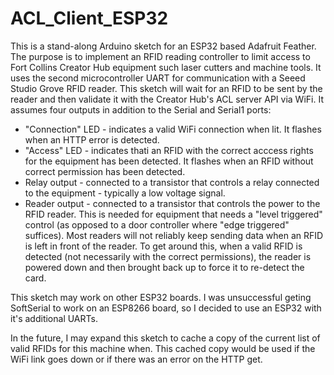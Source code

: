 # ACL_Client_ESP32

This is a stand-along Arduino sketch for an ESP32 based Adafruit Feather. The purpose is to implement an RFID reading controller to limit access to Fort Collins Creator Hub equipment such laser cutters and machine tools. It uses the second microcontroller UART for communication with a Seeed Studio Grove RFID reader. This sketch will wait for an RFID to be sent by the reader and then validate it with the Creator Hub's ACL server API via WiFi. It assumes four outputs in addition to the Serial and Serial1 ports:
* "Connection" LED - indicates a valid WiFi connection when lit. It flashes when an HTTP error is detected.
* "Access" LED - indicates thati an RFID with the correct acccess rights for the equipment has been detected. It flashes when an RFID without correct permission has been detected.
* Relay output - connected to a transistor that controls a relay connected to the equipment - typically a low voltage signal.
* Reader output - connected to a transistor that controls the power to the RFID reader. This is needed for equipment that needs a "level triggered" control (as opposed to a door controller where "edge triggered" suffices). Most readers will not reliably keep sending data when an RFID is left in front of the reader. To get around this, when a valid RFID is detected (not necessarily with the correct permissions), the reader is powered down and then brought back up to force it to re-detect the card.

This sketch may work on other ESP32 boards. I was unsuccessful geting SoftSerial to work on an ESP8266 board, so I decided to use an ESP32 with it's additional UARTs.

In the future, I may expand this sketch to cache a copy of the current list of valid RFIDs for this machine when. This cached copy would be used if the WiFi link goes down or if there was an error on the HTTP get.
